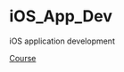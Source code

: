 # iOS_App_Dev
 iOS application development

[Course](https://www.udemy.com/course/ios-13-app-development-bootcamp/?couponCode=ST22FS22724)


